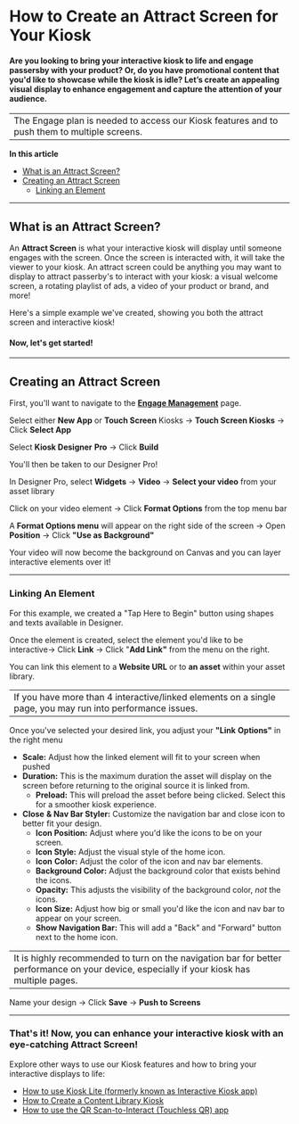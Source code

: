 # How to Create an Attract Screen for Your Kiosk

#### Are you looking to bring your interactive kiosk to life and engage passersby with your product? Or, do you have promotional content that you'd like to showcase while the kiosk is idle? Let’s create an appealing visual display to enhance engagement and capture the attention of your audience.

|  |
| --- |
| The Engage plan is needed to access our Kiosk features and to push them to multiple screens. |

**In this article**

* [What is an Attract Screen?](#what)
* [Creating an Attract Screen](#creating)
  + [Linking an Element](#linking)

---

## What is an Attract Screen?

An **Attract Screen** is what your interactive kiosk will display until someone engages with the screen. Once the screen is interacted with, it will take the viewer to your kiosk. An attract screen could be anything you may want to display to attract passerby's to interact with your kiosk: a visual welcome screen, a rotating playlist of ads, a video of your product or brand, and more!

Here's a simple example we've created, showing you both the attract screen and interactive kiosk!

#### Now, let's get started!

---

## Creating an Attract Screen

First, you'll want to navigate to the [**Engage Management**](https://app.optisigns.com/app/engageManagement) page.

Select either **New App** or **Touch Screen** Kiosks → **Touch Screen Kiosks** → Click **Select App**

Select **Kiosk Designer** **Pro** → Click **Build**

You'll then be taken to our Designer Pro!

In Designer Pro, select **Widgets** → **Video** → **Select your video** from your asset library

Click on your video element → Click **Format Options** from the top menu bar

A **Format Options menu** will appear on the right side of the screen → Open **Position** → Click **"Use as Background"**

Your video will now become the background on Canvas and you can layer interactive elements over it!

---

### Linking An Element

For this example, we created a "Tap Here to Begin" button using shapes and texts available in Designer.

Once the element is created, select the element you'd like to be interactive→ Click **Link** → Click "**Add Link"** from the menu on the right.

You can link this element to a **Website URL** or to **an asset** within your asset library.

|  |
| --- |
| If you have more than 4 interactive/linked elements on a single page, you may run into performance issues. |

Once you've selected your desired link, you adjust your **"Link** **Options"** in the right menu

* **Scale:** Adjust how the linked element will fit to your screen when pushed
* **Duration:** This is the maximum duration the asset will display on the screen before returning to the original source it is linked from.
  + **Preload:** This will preload the asset before being clicked. Select this for a smoother kiosk experience.
* **Close** **& Nav Bar Styler:** Customize the navigation bar and close icon to better fit your design.
  + **Icon Position:** Adjust where you'd like the icons to be on your screen.
  + **Icon Style:** Adjust the visual style of the home icon.
  + **Icon** **Color:** Adjust the color of the icon and nav bar elements.
  + **Background Color:** Adjust the background color that exists behind the icons.
  + **Opacity:** This adjusts the visibility of the background color, *not* the icons.
  + **Icon Size:** Adjust how big or small you'd like the icon and nav bar to appear on your screen.
  + **Show Navigation Bar:** This will add a "Back" and "Forward" button next to the home icon.

|  |
| --- |
| It is highly recommended to turn on the navigation bar for better performance on your device, especially if your kiosk has multiple pages. |

Name your design → Click **Save** → **Push to Screens**

---

### That's it! Now, you can enhance your interactive kiosk with an eye-catching Attract Screen!

Explore other ways to use our Kiosk features and how to bring your interactive displays to life:

* [How to use Kiosk Lite (formerly known as Interactive Kiosk app)](https://support.optisigns.com/hc/en-us/articles/360053993934)
* [How to Create a Content Library Kiosk](https://support.optisigns.com/hc/en-us/articles/17604055961747)
* [How to use the QR Scan-to-Interact (Touchless QR) app](https://support.optisigns.com/hc/en-us/articles/8899727608083)